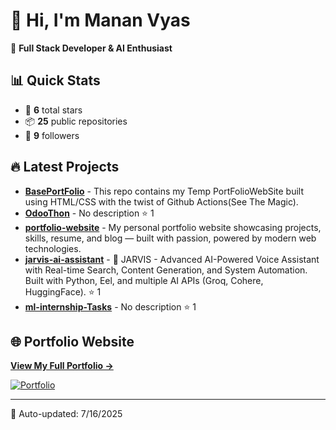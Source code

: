 # 👋 Hi, I'm Manan Vyas

🚀 **Full Stack Developer & AI Enthusiast**

## 📊 Quick Stats
- 🌟 **6** total stars
- 📦 **25** public repositories  
- 👥 **9** followers

## 🔥 Latest Projects

- **[BasePortFolio](https://github.com/MananVyas01/BasePortFolio)** - This repo contains my Temp PortFolioWebSite built using HTML/CSS with the twist of Github Actions(See The Magic). 
- **[OdooThon](https://github.com/MananVyas01/OdooThon)** - No description ⭐ 1
- **[portfolio-website](https://github.com/MananVyas01/portfolio-website)** - My personal portfolio website showcasing projects, skills, resume, and blog — built with passion, powered by modern web technologies. 
- **[jarvis-ai-assistant](https://github.com/MananVyas01/jarvis-ai-assistant)** - 🤖 JARVIS - Advanced AI-Powered Voice Assistant with Real-time Search, Content Generation, and System Automation. Built with Python, Eel, and multiple AI APIs (Groq, Cohere, HuggingFace). ⭐ 1
- **[ml-internship-Tasks](https://github.com/MananVyas01/ml-internship-Tasks)** - No description ⭐ 1

## 🌐 Portfolio Website

**[View My Full Portfolio →](https://mananvyas01.github.io/BasePortFolio/)**

[![Portfolio](https://img.shields.io/badge/Portfolio-Live-brightgreen?style=for-the-badge&logo=github)](https://mananyvas01.github.io/BasePortFolio/)

---

📅 Auto-updated: 7/16/2025
